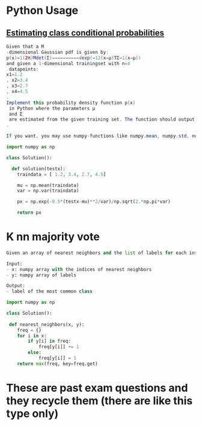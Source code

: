 # Python Usage

## [Estimating class conditional probabilities](https://weblab.tudelft.nl/cse2510/2022-2023/assignment/99902/)

```java
Given that a M
-dimensional Gaussian pdf is given by:
p(x)=1(2π)Mdet(Σ)−−−−−−−−−−√exp(−12(x−μ)TΣ−1(x−μ))
and given a 1-dimensional trainingset with n=4
 datapoints:
x1=1.2
, x2=3.4
, x3=2.7
, x4=4.5
.
Implement this probability density function p(x)
 in Python where the parameters μ
 and Σ
 are estimated from the given training set. The function should output the value of p(x)
.

If you want, you may use numpy-functions like numpy.mean, numpy.std, numpy.var, numpy.linarg.det, numpy.inv, numpy.sqrt, numpy.exp, numpy.log, numpy.power, etc.etc.
```

```python
import numpy as np

class Solution():

  def solution(testx):
    traindata = [ 1.2, 3.4, 2.7, 4.5]

    mu = np.mean(traindata)
    var = np.var(traindata)

    px = np.exp(-0.5*(testx-mu)**2/var)/np.sqrt(2.*np.pi*var)

    return px
```

# K nn majority vote

```python
Given an array of nearest neighbors and the list of labels for each instance in the array of the nearest neighbours, implement a function that performs majority vote. Return the label of the most common class. If it is a tie (i.e. multiple classes are equally common), your function should only return the first class encountered.

Input:
- x: numpy array with the indices of nearest neighbors
- y: numpy array of labels

Output:
- label of the most common class
```

```python
import numpy as np

class Solution():
  
 def nearest_neighbors(x, y):
    freq = {}
    for i in x:
        if y[i] in freq:
            freq[y[i]] += 1
        else:
            freq[y[i]] = 1
    return max(freq, key=freq.get)

```

# These are past exam questions and they recycle them  (there are like this type only)